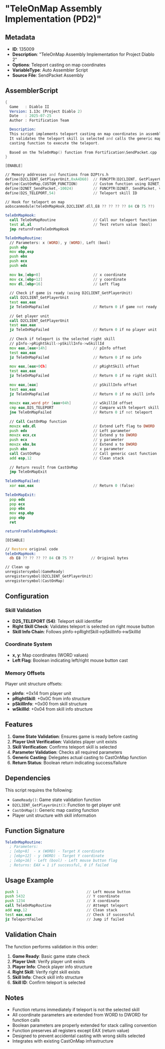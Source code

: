 # "TeleOnMap Assembly Implementation (PD2)"

## Metadata
- **ID**: 135009
- **Description**: "TeleOnMap Assembly Implementation for Project Diablo 2"
- **Options**: Teleport casting on map coordinates
- **VariableType**: Auto Assembler Script
- **Source File**: SendPacket Assembly

## AssemblerScript

```asm
{ 
  Game   : Diablo II
  Version: 1.13c (Project Diablo 2)
  Date   : 2025-07-25
  Author : Fortification Team

  Description:
  This script implements teleport casting on map coordinates in assembly.
  It validates the teleport skill is selected and calls the generic map
  casting function to execute the teleport.
  
  Based on the TeleOnMap() function from Fortification\SendPacket.cpp
}

[ENABLE]

// Memory addresses and functions from D2Ptrs.h
define(D2CLIENT_GetPlayerUnit,0xA4D60)  // FUNCPTR(D2CLIENT, GetPlayerUnit, UnitAny* __stdcall,(),0xA4D60)
define(CastOnMap,CUSTOM_FUNCTION)       // Custom function using D2NET_SendPacket (-10024)
define(D2NET_SendPacket,-10024)         // FUNCPTR(D2NET, SendPacket, void __stdcall, (DWORD aLen, DWORD arg1, BYTE* aPacket), -10024)
define(D2S_TELEPORT,54)                 // Teleport skill ID

// Hook for teleport on map
aobscanmodule(teleOnMapHook,D2CLIENT.dll,E8 ?? ?? ?? ?? 84 C0 75 ??)

teleOnMapHook:
  call TeleOnMapRoutine                 // Call our teleport function
  test al,al                            // Test return value (bool)
  jmp returnFromTeleOnMapHook

TeleOnMapRoutine:
  // Parameters: x (WORD), y (WORD), Left (bool)
  push ebp
  mov ebp,esp
  push ebx
  push ecx
  push edx
  
  mov bx,[ebp+8]                        // x coordinate
  mov cx,[ebp+12]                       // y coordinate  
  mov dl,[ebp+16]                       // Left flag
  
  // Check if game is ready (using D2CLIENT_GetPlayerUnit)
  call D2CLIENT_GetPlayerUnit
  test eax,eax
  jz TeleOnMapFailed                    // Return 0 if game not ready
  
  // Get player unit
  call D2CLIENT_GetPlayerUnit
  test eax,eax
  jz TeleOnMapFailed                    // Return 0 if no player unit
  
  // Check if teleport is the selected right skill
  // pInfo->pRightSkill->pSkillInfo->wSkillId
  mov eax,[eax+14h]                     // pInfo offset
  test eax,eax
  jz TeleOnMapFailed                    // Return 0 if no info
  
  mov eax,[eax+0Ch]                     // pRightSkill offset
  test eax,eax
  jz TeleOnMapFailed                    // Return 0 if no right skill
  
  mov eax,[eax]                         // pSkillInfo offset
  test eax,eax
  jz TeleOnMapFailed                    // Return 0 if no skill info
  
  movzx eax,word ptr [eax+04h]          // wSkillId offset
  cmp eax,D2S_TELEPORT                  // Compare with teleport skill ID
  jne TeleOnMapFailed                   // Return 0 if not teleport
  
  // Call CastOnMap function
  movzx edx,dl                          // Extend Left flag to DWORD
  push edx                              // Left parameter
  movzx ecx,cx                          // Extend y to DWORD
  push ecx                              // y parameter
  movzx ebx,bx                          // Extend x to DWORD
  push ebx                              // x parameter
  call CastOnMap                        // Call generic cast function
  add esp,12                            // Clean stack
  
  // Return result from CastOnMap
  jmp TeleOnMapExit
  
TeleOnMapFailed:
  xor eax,eax                           // Return 0 (false)
  
TeleOnMapExit:
  pop edx
  pop ecx
  pop ebx
  mov esp,ebp
  pop ebp
  ret

returnFromTeleOnMapHook:

[DISABLE]

// Restore original code
teleOnMapHook:
  db E8 ?? ?? ?? ?? 84 C0 75 ??        // Original bytes

// Clean up
unregistersymbol(GameReady)
unregistersymbol(D2CLIENT_GetPlayerUnit)
unregistersymbol(CastOnMap)
```

## Configuration

### Skill Validation
- **D2S_TELEPORT (54)**: Teleport skill identifier
- **Right Skill Check**: Validates teleport is selected on right mouse button
- **Skill Info Chain**: Follows pInfo->pRightSkill->pSkillInfo->wSkillId

### Coordinate System
- **x, y**: Map coordinates (WORD values)
- **Left Flag**: Boolean indicating left/right mouse button cast

### Memory Offsets
Player unit structure offsets:
- **pInfo**: +0x14 from player unit
- **pRightSkill**: +0x0C from info structure  
- **pSkillInfo**: +0x00 from skill structure
- **wSkillId**: +0x04 from skill info structure

## Features

1. **Game State Validation**: Ensures game is ready before casting
2. **Player Unit Verification**: Validates player unit exists
3. **Skill Verification**: Confirms teleport skill is selected
4. **Parameter Validation**: Checks all required parameters
5. **Generic Casting**: Delegates actual casting to CastOnMap function
6. **Return Status**: Boolean return indicating success/failure

## Dependencies

This script requires the following:
- `GameReady()`: Game state validation function
- `D2CLIENT_GetPlayerUnit()`: Function to get player unit
- `CastOnMap()`: Generic map casting function
- Player unit structure with skill information

## Function Signature

```asm
TeleOnMapRoutine:
  ; Parameters:
  ; [ebp+8]  - x (WORD) - Target X coordinate
  ; [ebp+12] - y (WORD) - Target Y coordinate  
  ; [ebp+16] - Left (bool) - Left mouse button flag
  ; Returns: EAX = 1 if successful, 0 if failed
```

## Usage Example

```asm
push 1                               // Left mouse button
push 5432                            // Y coordinate
push 1234                            // X coordinate
call TeleOnMapRoutine                // Attempt teleport
add esp,12                           // Clean stack
test eax,eax                         // Check if successful
jz TeleportFailed                    // Jump if failed
```

## Validation Chain

The function performs validation in this order:
1. **Game Ready**: Basic game state check
2. **Player Unit**: Verify player unit exists
3. **Player Info**: Check player info structure
4. **Right Skill**: Verify right skill exists
5. **Skill Info**: Check skill info structure
6. **Skill ID**: Confirm teleport is selected

## Notes

- Function returns immediately if teleport is not the selected skill
- All coordinate parameters are extended from WORD to DWORD for function calls
- Boolean parameters are properly extended for stack calling convention
- Function preserves all registers except EAX (return value)
- Designed to prevent accidental casting with wrong skills selected
- Integrates with existing CastOnMap infrastructure
